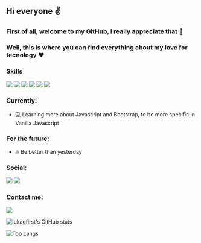 ## Hi everyone :v: 

### First of all, welcome to my GitHub, I really appreciate that :pray:

### Well, this is where you can find everything about my love for tecnology :hearts:

### Skills
<img src="https://img.shields.io/badge/HTML5-E34F26?style=for-the-badge&logo=html5&logoColor=white">  <img src="https://img.shields.io/badge/CSS3-1572B6?style=for-the-badge&logo=css3&logoColor=white">  <img src="https://img.shields.io/badge/JavaScript-F7DF1E?style=for-the-badge&logo=javascript&logoColor=black"> <img src="https://img.shields.io/badge/Sass-CC6699?style=for-the-badge&logo=sass&logoColor=white"> <img src="https://img.shields.io/badge/jQuery-0769AD?style=for-the-badge&logo=jquery&logoColor=white">  <img src="https://img.shields.io/badge/Visual_Studio_Code-0078D4?style=for-the-badge&logo=visual%20studio%20code&logoColor=white">


### Currently: 
* :computer: Learning more about Javascript and Bootstrap, to be more specific in Vanilla Javascript

### For the future: 
* :fire: Be better than yesterday

### Social:
<a target="_blank" href="https://www.linkedin.com/in/lucas-macedo-lmo/"><img src="https://img.shields.io/badge/LinkedIn-0077B5?style=for-the-badge&logo=linkedin&logoColor=white"></a> <a target="_blank" href="https://www.instagram.com/lmacedov/"><img src="https://img.shields.io/badge/Instagram-E4405F?style=for-the-badge&logo=instagram&logoColor=white"></a>  
### Contact me:
<a target="_blank" href="mailto: lucasmacedo123@gmail.com"><img src="https://img.shields.io/badge/Gmail-D14836?style=for-the-badge&logo=gmail&logoColor=white"></a>

![lukaofirst's GitHub stats](https://github-readme-stats.vercel.app/api?username=lukaofirst&show_icons=true&theme=dark) 

[![Top Langs](https://github-readme-stats.vercel.app/api/top-langs/?username=lukaofirst&layout=compact&langs_count=8&theme=dark)](https://github.com/lukaofirst/github-readme-stats)
